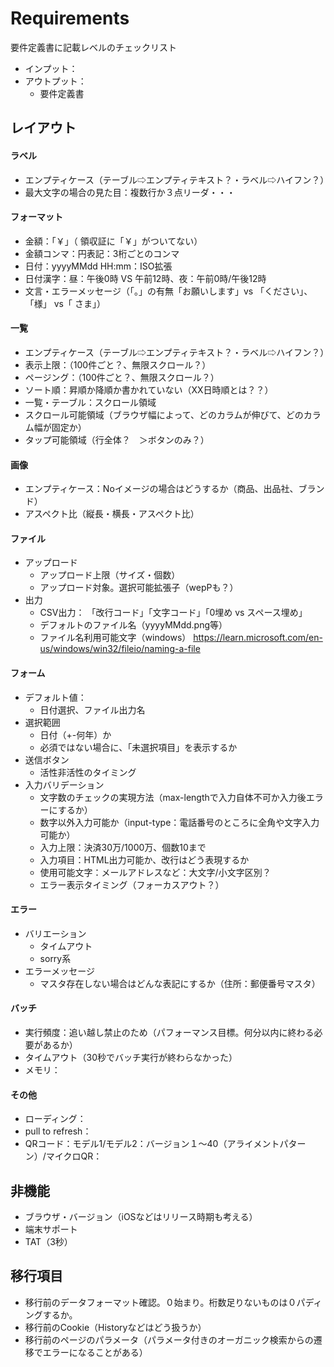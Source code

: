 # Requirements
要件定義書に記載レベルのチェックリスト
- インプット：
- アウトプット：
  - 要件定義書

## レイアウト
#### ラベル
- エンプティケース（テーブル⇨エンプティテキスト？・ラベル⇨ハイフン？）
- 最大文字の場合の見た目：複数行か３点リーダ・・・

#### フォーマット
- 金額：「￥」（ 領収証に「￥」がついてない）
- 金額コンマ：円表記：3桁ごとのコンマ
- 日付：yyyyMMdd HH:mm：ISO拡張
- 日付漢字：昼：午後0時 VS 午前12時、夜：午前0時/午後12時
- 文言・エラーメッセージ（「。」の有無「お願いします」vs 「ください」、「様」 vs「 さま」）

#### 一覧
- エンプティケース（テーブル⇨エンプティテキスト？・ラベル⇨ハイフン？）
- 表示上限：（100件ごと？、無限スクロール？）
- ページング：（100件ごと？、無限スクロール？）
- ソート順：昇順か降順か書かれていない（XX日時順とは？？）
- 一覧・テーブル：スクロール領域
- スクロール可能領域（ブラウザ幅によって、どのカラムが伸びて、どのカラム幅が固定か）
- タップ可能領域（行全体？　＞ボタンのみ？）

#### 画像
- エンプティケース：Noイメージの場合はどうするか（商品、出品社、ブランド）
- アスペクト比（縦長・横長・アスペクト比）

#### ファイル
- アップロード
  - アップロード上限（サイズ・個数）
  - アップロード対象。選択可能拡張子（wepPも？）
- 出力
  - CSV出力： 「改行コード」「文字コード」「0埋め vs スペース埋め」
  - デフォルトのファイル名（yyyyMMdd.png等）
  - ファイル名利用可能文字（windows）
    https://learn.microsoft.com/en-us/windows/win32/fileio/naming-a-file

#### フォーム
- デフォルト値：
  - 日付選択、ファイル出力名
- 選択範囲
  - 日付（+-何年）か
  - 必須ではない場合に、「未選択項目」を表示するか
- 送信ボタン
  - 活性非活性のタイミング
- 入力バリデーション
  - 文字数のチェックの実現方法（max-lengthで入力自体不可か入力後エラーにするか）
  - 数字以外入力可能か（input-type：電話番号のところに全角や文字入力可能か）
  - 入力上限：決済30万/1000万、個数10まで
  - 入力項目：HTML出力可能か、改行はどう表現するか
  - 使用可能文字：メールアドレスなど：大文字/小文字区別？
  - エラー表示タイミング（フォーカスアウト？）

#### エラー
- バリエーション
  - タイムアウト
  - sorry系
- エラーメッセージ
  - マスタ存在しない場合はどんな表記にするか（住所：郵便番号マスタ）

#### バッチ
- 実行頻度：追い越し禁止のため（パフォーマンス目標。何分以内に終わる必要があるか）
- タイムアウト（30秒でバッチ実行が終わらなかった）
- メモリ：

#### その他
- ローディング：
- pull to refresh：
- QRコード：モデル1/モデル2：バージョン１〜40（アライメントパターン）/マイクロQR：

## 非機能
- ブラウザ・バージョン（iOSなどはリリース時期も考える）
- 端末サポート
- TAT（3秒）

## 移行項目
- 移行前のデータフォーマット確認。０始まり。桁数足りないものは０パディングするか。
- 移行前のCookie（Historyなどはどう扱うか）
- 移行前のページのパラメータ（パラメータ付きのオーガニック検索からの遷移でエラーになることがある）